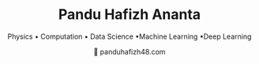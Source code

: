 <h1 align="center">Pandu Hafizh Ananta</h1>
<p align="center">Physics • Computation • Data Science •Machine Learning •Deep Learning</p>
<p align="center">📧 panduhafizh48.com</p>
